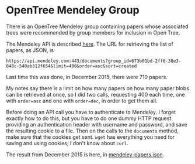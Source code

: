 
# OpenTree Mendeley Group

There is an OpenTree Mendeley group containing papers whose associated
trees were recommended by group members for inclusion in Open Tree.

The Mendeley API is described [here](https://api.mendeley.com/apidocs).
The URL for retrieving the list of papers, as JSON, is

    https://api.mendeley.com:443/documents?group_id=673b01bd-2ff6-38e3-848c-540ab312f654&limit=400&order=asc&sort=created

Last time this was done, in December 2015, there were 710 papers.

My notes say there is a limit on how many papers on how many paper
blobs can be retrieved at once, so I did two calls, requesting 400
each time, one with `order=asc` and one with `order=dec`, in order to
get them all.

Before doing an API call you have to authenticate to Mendeley.  I
forget exactly how to do this, but you have to do one dummy HTTP
request providing an authentication header with username and password, and save the resulting cookie
to a file.  Then on the calls to the `documents` method, make sure
that the cookies get sent.  `wget` has everything you need for
saving and using cookies; I don't know about `curl`.

The result from December 2015 is here, in
[mendeley-papers.json](mendeley-papers.json).
